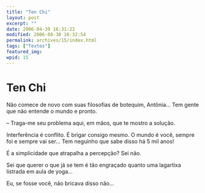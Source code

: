 ```yaml
---
title: "Ten Chi"
layout: post
excerpt: ""
date: 2006-04-30 16:31:22
modified: 2006-04-30 16:32:54
permalink: archives/15/index.html
tags: ["Textos"]
featured_img: 
wpid: 15
---
```


# Ten Chi

Não comece de novo com suas filosofias de botequim, Antônia… Tem gente que não entende o mundo e pronto.

– Traga-me seu problema aqui, em mãos, que te mostro a solução.

Interferência é conflito. É brigar consigo mesmo. O mundo é você, sempre foi e sempre vai ser… Tem neguinho que sabe disso há 5 mil anos!

É a simplicidade que atrapalha a percepção? Sei não.

Sei que querer o que já se tem é tão engraçado quanto uma lagartixa listrada em aula de yoga…

Eu, se fosse você, não bricava disso não…